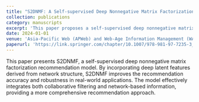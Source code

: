 ```yaml
---
title: "S2DNMF: A Self-supervised Deep Nonnegative Matrix Factorization Recommendation Model Incorporating Deep Latent Features of Network Structure"
collection: publications
category: manuscripts
excerpt: 'This paper proposes a self-supervised deep nonnegative matrix factorization model for recommendation, integrating deep latent features from network structure.'
date: 2024-01-01
venue: 'Asia-Pacific Web (APWeb) and Web-Age Information Management (WAIM) Joint International Conference on Web and Big Data'
paperurl: 'https://link.springer.com/chapter/10.1007/978-981-97-7235-3_11'
---
```


This paper presents S2DNMF, a self-supervised deep nonnegative matrix factorization recommendation model. By incorporating deep latent features derived from network structure, S2DNMF improves the recommendation accuracy and robustness in real-world applications. The model effectively integrates both collaborative filtering and network-based information, providing a more comprehensive recommendation approach.
